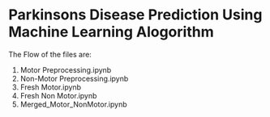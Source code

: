 
# Parkinsons Disease Prediction Using Machine Learning Alogorithm



The Flow of the files are:
1. Motor Preprocessing.ipynb
2. Non-Motor Preprocessing.ipynb
3. Fresh Motor.ipynb
4. Fresh Non Motor.ipynb
5. Merged_Motor_NonMotor.ipynb
